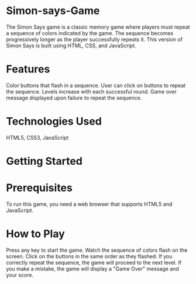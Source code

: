 # Simon-says-Game
The Simon Says game is a classic memory game where players must repeat a sequence of colors indicated by the game. The sequence becomes progressively longer as the player successfully repeats it. This version of Simon Says is built using HTML, CSS, and JavaScript.

# Features
Color buttons that flash in a sequence.
User can click on buttons to repeat the sequence.
Levels increase with each successful round.
Game over message displayed upon failure to repeat the sequence.
# Technologies Used
HTML5,
CSS3,
JavaScript

# Getting Started

# Prerequisites

To run this game, you need a web browser that supports HTML5 and JavaScript.

# How to Play
Press any key to start the game.
Watch the sequence of colors flash on the screen.
Click on the buttons in the same order as they flashed.
If you correctly repeat the sequence, the game will proceed to the next level.
If you make a mistake, the game will display a "Game Over" message and your score.
